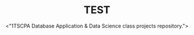 <h1 align="center"> TEST </h1>

<p align="center">
  <"1TSCPA Database Application &amp; Data Science class projects repository.">
</p>
